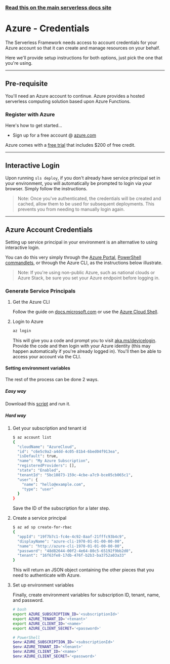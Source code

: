 <!--
title: Serverless Framework - Azure Functions Guide - Credentials
menuText: Credentials
menuOrder: 3
description: How to set up the Serverless Framework with your Azure Functions credentials
layout: Doc
-->

<!-- DOCS-SITE-LINK:START automatically generated  -->

### [Read this on the main serverless docs site](https://www.serverless.com/framework/docs/providers/azure/guide/credentials)

<!-- DOCS-SITE-LINK:END -->

# Azure - Credentials

The Serverless Framework needs access to account credentials for your Azure
account so that it can create and manage resources on your behalf.

Here we'll provide setup instructions for both options, just pick the one that
you're using.

---

## Pre-requisite

You'll need an Azure account to continue. Azure provides a hosted serverless computing solution based upon Azure Functions.

### Register with Azure

Here's how to get started…

- Sign up for a free account @ [azure.com](https://azure.microsoft.com/en-us/services/functions/)

Azure comes with a [free trial](https://azure.microsoft.com/en-us/free/) that
includes \$200 of free credit.

---

## Interactive Login

Upon running `sls deploy`, if you don't already have service principal set in your
environment, you will automatically be prompted to login via your browser.
Simply follow the instructions.

> Note: Once you've authenticated, the credentials will be
> created and cached, allow them to be used for subsequent deployments.
> This prevents you from needing to manually login again.

---

## Azure Account Credentials

Setting up service principal in your environment is an alternative to using interactive login.

You can do this very simply through the [Azure Portal](https://docs.microsoft.com/en-us/azure/azure-resource-manager/resource-group-create-service-principal-portal),
[PowerShell commandlets](https://docs.microsoft.com/en-us/azure/azure-resource-manager/resource-group-authenticate-service-principal),
or through the Azure CLI, as the instructions below illustrate.

> Note: If you're using non-public Azure, such as national clouds or Azure Stack, be sure
> you set your Azure endpoint before logging in.

### Generate Service Principals

1. Get the Azure CLI

   Follow the guide on [docs.microsoft.com](https://docs.microsoft.com/en-us/cli/azure/install-azure-cli)
   or use the [Azure Cloud Shell](https://docs.microsoft.com/en-us/azure/cloud-shell/overview).

1. Login to Azure

   ```sh
   az login
   ```

   This will give you a code and prompt you to visit
   [aka.ms/devicelogin](https://aka.ms/devicelogin). Provide the code and then
   login with your Azure identity (this may happen automatically if you're
   already logged in). You'll then be able to access your account via the CLI.

#### Setting environment variables

The rest of the process can be done 2 ways.

##### Easy way

Download this [script](https://github.com/serverless/serverless-azure-functions/blob/master/scripts/generate-service-principal.sh) and run it.

##### Hard way

1. Get your subscription and tenant id

   ```sh
   $ az account list
   {
     "cloudName": "AzureCloud",
     "id": "c6e5c9a2-a4dd-4c05-81b4-6bed04f913ea",
     "isDefault": true,
     "name": "My Azure Subscription",
     "registeredProviders": [],
     "state": "Enabled",
     "tenantId": "5bc10873-159c-4cbe-a7c9-bce05cb065c1",
     "user": {
       "name": "hello@example.com",
       "type": "user"
     }
   }
   ```

   Save the ID of the subscription for a later step.

1. Create a service principal

   ```sh
   $ az ad sp create-for-rbac
   {
     "appId": "19f7b7c1-fc4e-4c92-8aaf-21fffc93b4c9",
     "displayName": "azure-cli-1970-01-01-00-00-00",
     "name": "http://azure-cli-1970-01-01-00-00-00",
     "password": "48d82644-00f2-4e64-80c5-65192f9bb2d0",
     "tenant": "16f63fe8-17db-476f-b2b3-ba3752a03a33"
   }
   ```

   This will return an JSON object containing the other pieces that you need to
   authenticate with Azure.

1. Set up environment variables

   Finally, create environment variables for subscription ID,
   tenant, name, and password.

   ```sh
   # bash
   export AZURE_SUBSCRIPTION_ID='<subscriptionId>'
   export AZURE_TENANT_ID='<tenant>'
   export AZURE_CLIENT_ID='<name>'
   export AZURE_CLIENT_SECRET='<password>'
   ```

   ```powershell
   # PowerShell
   $env:AZURE_SUBSCRIPTION_ID='<subscriptionId>'
   $env:AZURE_TENANT_ID='<tenant>'
   $env:AZURE_CLIENT_ID='<name>'
   $env:AZURE_CLIENT_SECRET='<password>'
   ```
